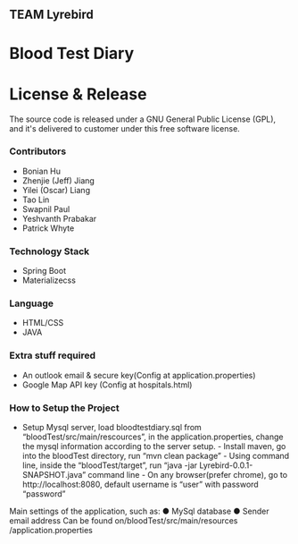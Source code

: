 ## TEAM Lyrebird 
# Blood Test Diary

# License & Release
The source code is released under a GNU General Public License (GPL), and it's delivered to customer under this free software license.


### Contributors
- Bonian Hu 
- Zhenjie (Jeff) Jiang
- Yilei (Oscar) Liang 
- Tao Lin
- Swapnil Paul
- Yeshvanth Prabakar 
- Patrick Whyte


### Technology Stack
- Spring Boot
- Materializecss

### Language
- HTML/CSS
- JAVA

### Extra stuff required
- An outlook email & secure key(Config at application.properties)
- Google Map API key (Config at hospitals.html)
### How to Setup the Project 
 
- Setup Mysql server, load bloodtestdiary.sql from “bloodTest/src/main/rescources”, in the application.properties, change the mysql information according to the server setup. - Install maven, go into the bloodTest directory, run “mvn clean package” - Using command line, inside the “bloodTest/target”, run “java -jar Lyrebird-0.0.1-SNAPSHOT.java” command line - On any browser(prefer chrome), go to ​http://localhost:8080​, default username is “user” with password “password” 
 
Main settings of the application, such as: ● MySql database  ● Sender email address Can be found on ​/​bloodTest​/​src​/​main​/​resources​/application.properties
